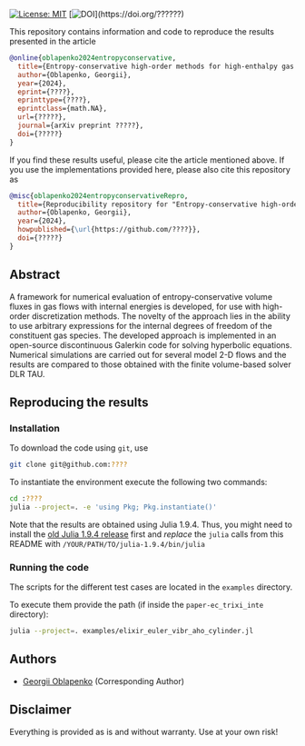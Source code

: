 
[![License: MIT](https://img.shields.io/badge/License-MIT-success.svg)](https://opensource.org/licenses/MIT)
[![DOI](https://zenodo.org/badge/DOI/??????)](https://doi.org/??????)

This repository contains information and code to reproduce the results presented in the article
```bibtex
@online{oblapenko2024entropyconservative,
  title={Entropy-conservative high-order methods for high-enthalpy gas flows},
  author={Oblapenko, Georgii},
  year={2024},
  eprint={????},
  eprinttype={????},
  eprintclass={math.NA},
  url={?????},
  journal={arXiv preprint ?????},
  doi={?????}
}
```
If you find these results useful, please cite the article mentioned above. If you use the implementations provided here, please also cite this repository as
```bibtex
@misc{oblapenko2024entropyconservativeRepro,
  title={Reproducibility repository for "Entropy-conservative high-order methods for high-enthalpy gas flows"},
  author={Oblapenko, Georgii},
  year={2024},
  howpublished={\url{https://github.com/????}},
  doi={?????}
}
```

## Abstract

A framework for numerical evaluation of entropy-conservative volume fluxes in gas flows with internal energies is developed, for use with high-order discretization methods. The novelty of the approach lies in the ability to use arbitrary expressions for the internal degrees of freedom of the constituent gas species. The developed approach is implemented in an open-source discontinuous Galerkin code for solving hyperbolic equations. Numerical simulations are carried out for several model 2-D flows and the results are compared to those obtained with the finite volume-based solver DLR TAU.

## Reproducing the results

### Installation

To download the code using `git`, use 

```bash
git clone git@github.com:????
``` 


To instantiate the environment execute the following two commands:
```bash
cd :????
julia --project=. -e 'using Pkg; Pkg.instantiate()'
```

Note that the results are obtained using Julia 1.9.4.
Thus, you might need to install the [old Julia 1.9.4 release](https://julialang.org/downloads/oldreleases/) first
and *replace* the `julia` calls from this README with
`/YOUR/PATH/TO/julia-1.9.4/bin/julia`

### Running the code

The scripts for the different test cases are located in the `examples` directory.

To execute them provide the path (if inside the `paper-ec_trixi_inte` directory):

```bash
julia --project=. examples/elixir_euler_vibr_aho_cylinder.jl
```

## Authors

* [Georgii Oblapenko](https://acom.rwth-aachen.de/the-lab/team-people/name:georgii_oblapenko) (Corresponding Author)

## Disclaimer

Everything is provided as is and without warranty. Use at your own risk!